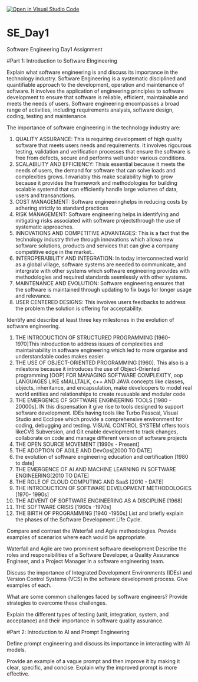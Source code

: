 [![Open in Visual Studio Code](https://classroom.github.com/assets/open-in-vscode-2e0aaae1b6195c2367325f4f02e2d04e9abb55f0b24a779b69b11b9e10269abc.svg)](https://classroom.github.com/online_ide?assignment_repo_id=15641208&assignment_repo_type=AssignmentRepo)
# SE_Day1
Software Engineering Day1 Assignment

#Part 1: Introduction to Software EIngineering 

Explain what software engineering is and discuss its importance in the technology industry.
Software Engineering is a systematic disciplined and quantifiable approach to the development, operation and maintenance of software.
It involves the application of engineering principles to software development to ensure that software is reliable, efficient, maintainable and meets the needs of users.
Software engineering encompasses a broad range of activities, including requirements analysis, software design, coding, testing and maintenance.

The importance of software engineering in the technology industry are:
1. QUALITY ASSURANCE: This is requiring development of high quality software that meets users needs and requirements. It involves rigourous testing, validation and verification processes that ensure the software is free from defects, secure and performs  well under various conditions.
2. SCALABILITY AND EFFICIENCY: Thisis essential because it meets the needs of users, the demand for software that can solve loads and complexities grows. I nvariably this make scalability high to grow  because it provides the framework and methodologies for building scalable systemd that can efficiently handle large volumes of data, users and transanctions.
3. COST MANAGEMENT: Software engineeringhelps in reducing costs by adhering strictly to standard practices
4. RISK MANAGEMENT: Software engineering helps in identifying and mitigating risks associated with software projectsthrough the use of systematic approaches.
5. INNOVATIONS AND COMPETITIVE ADVANTAGES: This is a fact that the technology industry  thrive through innovations which allowa new software solutions, products and services that can give a company competitive edge in the market..
6. INTEROPERABILITY AND INTEGRATION: In today interconnected world as a global village, software systems are needed to communicate, and intergrate  with other systems which software engineering provides with methodologies and required standards seemlessly with other systems.
7. MAINTENANCE AND EVOLUTION: Software engineering ensures that the software is maintained through updating to fix bugs for longer usage and relevance.
8. USER CENTERED DESIGNS: This involves users feedbacks to address the problem the solution is offering for acceptability.

Identify and describe at least three key milestones in the evolution of software engineering.

1. THE INTRODUCTION OF STRUCTURED PROGRAMMING [1960-1970]This introduction to address issues of complexities and maintainability in software engineering  which led to more organise and understandable codes makes easier.
2. THE USE OF OBJECT-ORIENTED PROGRAMMING [1960]. This also is a milestone because it introduces the use of Object-Oriented programming [OOP] FOR MANAGING SOFTWARE COMPLEXITY, oop LANGUAGES LIKE sMALLTALK, c++ AND JAVA concepts like classes, objects, inheritance, and encapsulation, make develoopers to model real world entities and relationships to create reusuable and modular code
3. THE EMERGENCE OF SOFTWARE ENGINEERING TOOLS [1980 - 20000s]. IN this dispensation it give  rise to tools designed to support software development. IDEs having tools like Turbo Passcal, Visual Studio and Ecclipse which provide a comprehensive environment for coding, debugging and testing.  VISUAL CONTROL SYSTEM offers tools likeCVS Subversion, and Git enable development to track changes, collaborate on code and manage different version of software projects
4. THE OPEN SOURCE MOVEMENT [1990s - Present]
5. THE ADOPTION OF AGILE AND DevOps[2000 TO DATE]
6. the evolution of software engineering education and certification [1980 to date]
7. THE EMERGENCE OF AI AND MACHINE LEARNING IN SOFTWARE ENGINEERING[2010 TO DATE]
8. THE ROLE OF CLOUD COMPUTING AND SaaS [2010 - DATE]
9. THE INTRODUCTION OF SOFTWARE DEVELOPMENT METHODOLOGIES [1970- 1990s]
10. THE ADVENT OF SOFTWARE ENGINEERING AS A DISCIPLINE [1968]
11. THE SOFTWARE CRISIS [1960s -1970s]
12. THE BIRTH OF PROGRAMMING [1940 -1950s]
List and briefly explain the phases of the Software Development Life Cycle.


Compare and contrast the Waterfall and Agile methodologies. Provide examples of scenarios where each would be appropriate.

Waterfall and Agile are two prominent software development
Describe the roles and responsibilities of a Software Developer, a Quality Assurance Engineer, and a Project Manager in a software engineering team.


Discuss the importance of Integrated Development Environments (IDEs) and Version Control Systems (VCS) in the software development process. Give examples of each.


What are some common challenges faced by software engineers? Provide strategies to overcome these challenges.


Explain the different types of testing (unit, integration, system, and acceptance) and their importance in software quality assurance.


#Part 2: Introduction to AI and Prompt Engineering


Define prompt engineering and discuss its importance in interacting with AI models.


Provide an example of a vague prompt and then improve it by making it clear, specific, and concise. Explain why the improved prompt is more effective.
